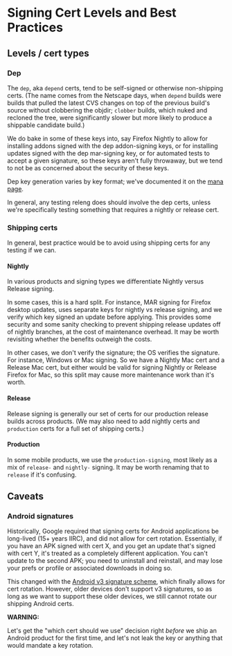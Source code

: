 # Signing Cert Levels and Best Practices

## Levels / cert types

### Dep

The `dep`, aka `depend` certs, tend to be self-signed or otherwise non-shipping certs. (The name comes from the Netscape days, when `depend` builds were builds that pulled the latest CVS changes on top of the previous build's source without clobbering the objdir; `clobber` builds, which nuked and recloned the tree, were significantly slower but more likely to produce a shippable candidate build.)

We do bake in some of these keys into, say Firefox Nightly to allow for installing addons signed with the dep addon-signing keys, or for installing updates signed with the dep mar-signing key, or for automated tests to accept a given signature, so these keys aren't fully throwaway, but we tend to not be as concerned about the security of these keys.

Dep key generation varies by key format; we've documented it on the [mana page](https://mana.mozilla.org/wiki/pages/viewpage.action?spaceKey=RelEng&title=Signing#Signing-Acquiringkeys).

In general, any testing releng does should involve the dep certs, unless we're specifically testing something that requires a nightly or release cert.

### Shipping certs

In general, best practice would be to avoid using shipping certs for any testing if we can.

#### Nightly

In various products and signing types we differentiate Nightly versus Release signing.

In some cases, this is a hard split. For instance, MAR signing for Firefox desktop updates, uses separate keys for nightly vs release signing, and we verify which key signed an update before applying. This provides some security and some sanity checking to prevent shipping release updates off of nightly branches, at the cost of maintenance overhead. It may be worth revisiting whether the benefits outweigh the costs.

In other cases, we don't verify the signature; the OS verifies the signature. For instance, Windows or Mac signing. So we have a Nightly Mac cert and a Release Mac cert, but either would be valid for signing Nightly or Release Firefox for Mac, so this split may cause more maintenance work than it's worth.

#### Release

Release signing is generally our set of certs for our production release builds across products. (We may also need to add nightly certs and `production` certs for a full set of shipping certs.)

#### Production

In some mobile products, we use the `production-signing`, most likely as a mix of `release-` and `nightly-` signing. It may be worth renaming that to `release` if it's confusing.

## Caveats

### Android signatures

Historically, Google required that signing certs for Android applications be long-lived (15+ years IIRC), and did not allow for cert rotation. Essentially, if you have an APK signed with cert X, and you get an update that's signed with cert Y, it's treated as a completely different application. You can't update to the second APK; you need to uninstall and reinstall, and may lose your prefs or profile or associated downloads in doing so.

This changed with the [Android v3 signature scheme](https://www.xda-developers.com/apk-signature-scheme-v3-key-rotation/), which finally allows for cert rotation. However, older devices don't support v3 signatures, so as long as we want to support these older devices, we still cannot rotate our shipping Android certs.

<div class="warning">

**WARNING:**

Let's get the "which cert should we use" decision right *before* we ship an Android product for the first time, and let's not leak the key or anything that would mandate a key rotation.
</div>
